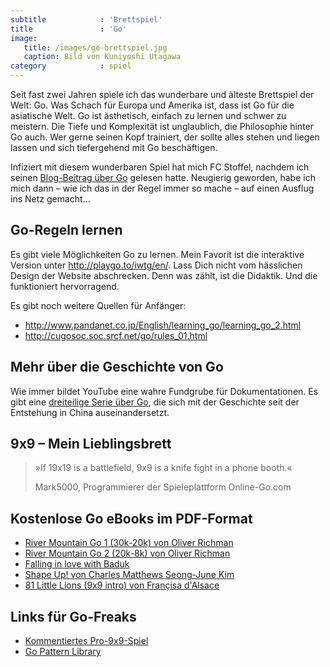 ```yaml
---
subtitle            : 'Brettspiel'
title               : 'Go'
image:
   title: /images/go-brettspiel.jpg
   caption: Bild von Kuniyoshi Utagawa
category            : spiel
---
```

Seit fast zwei Jahren spiele ich das wunderbare und älteste Brettspiel der Welt: Go. Was Schach für Europa und Amerika ist, dass ist Go für die asiatische Welt. Go ist ästhetisch, einfach zu lernen und schwer zu meistern. Die Tiefe und Komplexität ist unglaublich, die Philosophie hinter Go auch. Wer gerne seinen Kopf trainiert, der sollte alles stehen und liegen lassen und sich tiefergehend mit Go beschäftigen.
<!--more-->

Infiziert mit diesem wunderbaren Spiel hat mich FC Stoffel, nachdem ich seinen [Blog-Beitrag über Go](http://www.horstseinefreunde.de/allgemein/suche-dominante-frau-die-mich-beim-go-spielen-schlaegt/) gelesen hatte. Neugierig geworden, habe ich mich dann – wie ich das in der Regel immer so mache – auf einen Ausflug ins Netz gemacht…


## Go-Regeln lernen

Es gibt viele Möglichkeiten Go zu lernen. Mein Favorit ist die interaktive Version unter <http://playgo.to/iwtg/en/>. Lass Dich nicht vom hässlichen Design der Website abschrecken. Denn was zählt, ist die Didaktik. Und die funktioniert hervorragend.

Es gibt noch weitere Quellen für Anfänger:

- <http://www.pandanet.co.jp/English/learning_go/learning_go_2.html>
- <http://cugosoc.soc.srcf.net/go/rules_01.html>



## Mehr über die Geschichte von Go

Wie immer bildet YouTube eine wahre Fundgrube für Dokumentationen. Es gibt eine [dreiteilige Serie über Go](https://www.youtube.com/watch?v=W0gSVWceSuc&feature=PlayList&p=3944E762719D0D8C&index=0&playnext=1), die sich mit der Geschichte seit der Entstehung in China auseinandersetzt. 



<section>
<h2>9x9 – Mein Lieblingsbrett</h2>
<div class="epigraph">
<blockquote>
<p>»If 19x19 is a battlefield, 9x9 is a knife fight in a phone booth.«</p>
<footer>Mark5000, Programmierer der Spieleplattform Online-Go.com</footer>
</blockquote>
</div>
</section>


## Kostenlose Go eBooks im PDF-Format

- [River Mountain Go 1 (30k-20k) von Oliver Richman](http://tigersmouth.org/downloads/RiverMtnGo-30k-20k.pdf)
- [River Mountain Go 2 (20k-8k) von Oliver Richman](http://tigersmouth.org/downloads/RiverMtnGo-20k-8k.pdf)
- [Falling in love with Baduk](http://cdn.online-go.com/Falling-in-love-with-Baduk.pdf)
- [Shape Up! von Charles Matthews Seong-June Kim ](http://cdn.online-go.com/shape_up.pdf)
- [81 Little Lions (9x9 intro) von Françisa d'Alsace](http://cdn.online-go.com/81_little_lions.pdf)



## Links für Go-Freaks

- [Kommentiertes Pro-9x9-Spiel](https://online-go.com/demo/31900)
- [Go Pattern Library](http://ps.waltheri.net/)
